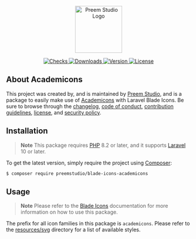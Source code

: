 <p align="center">
    <a href="https://preem.studio" target="_blank">
        <img src="https://raw.githubusercontent.com/PreemStudio/assets/main/logo-text.svg" width="128" alt="Preem Studio Logo" />
    </a>
</p>

<p align="center">
    <a href="https://github.com/PreemStudio/blade-icons-academicons/actions">
        <img src="https://badge.sh/github/check-runs/PreemStudio/blade-icons-academicons" alt="Checks" />
    </a>
    <a href="https://packagist.org/packages/preemstudio/blade-icons-academicons">
        <img src="https://badge.sh/packagist/downloads/PreemStudio/blade-icons-academicons" alt="Downloads" />
    </a>
    <a href="https://packagist.org/packages/preemstudio/blade-icons-academicons">
        <img src="https://badge.sh/packagist/version/PreemStudio/blade-icons-academicons" alt="Version" />
    </a>
    <a href="https://packagist.org/packages/preemstudio/blade-icons-academicons">
        <img src="https://badge.sh/packagist/license/PreemStudio/blade-icons-academicons" alt="License" />
    </a>
</p>

## About Academicons

This project was created by, and is maintained by [Preem Studio](https://github.com/PreemStudio), and is a package to easily make use of [Academicons](https://github.com/jpswalsh/academicons) with Laravel Blade Icons. Be sure to browse through the [changelog](CHANGELOG.md), [code of conduct](.github/CODE_OF_CONDUCT.md), [contribution guidelines](.github/CONTRIBUTING.md), [license](LICENSE), and [security policy](.github/SECURITY.md).

## Installation

> **Note**
> This package requires [PHP](https://www.php.net/) 8.2 or later, and it supports [Laravel](https://laravel.com/) 10 or later.

To get the latest version, simply require the project using [Composer](https://getcomposer.org/):

```bash
$ composer require preemstudio/blade-icons-academicons
```

## Usage

> **Note**
> Please refer to the [Blade Icons](https://github.com/PreemStudio/blade-icons) documentation for more information on how to use this package.

The prefix for all icon families in this package is `academicons`. Please refer to the [resources/svg](/resources/svg) directory for a list of available styles.
